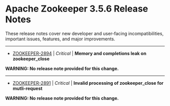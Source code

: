 
<!---
# Licensed to the Apache Software Foundation (ASF) under one
# or more contributor license agreements.  See the NOTICE file
# distributed with this work for additional information
# regarding copyright ownership.  The ASF licenses this file
# to you under the Apache License, Version 2.0 (the
# "License"); you may not use this file except in compliance
# with the License.  You may obtain a copy of the License at
#
#     http://www.apache.org/licenses/LICENSE-2.0
#
# Unless required by applicable law or agreed to in writing, software
# distributed under the License is distributed on an "AS IS" BASIS,
# WITHOUT WARRANTIES OR CONDITIONS OF ANY KIND, either express or implied.
# See the License for the specific language governing permissions and
# limitations under the License.
-->
# Apache Zookeeper  3.5.6 Release Notes

These release notes cover new developer and user-facing incompatibilities, important issues, features, and major improvements.


---

* [ZOOKEEPER-2894](https://issues.apache.org/jira/browse/ZOOKEEPER-2894) | *Critical* | **Memory and completions leak on zookeeper\_close**

**WARNING: No release note provided for this change.**


---

* [ZOOKEEPER-2891](https://issues.apache.org/jira/browse/ZOOKEEPER-2891) | *Critical* | **Invalid processing of zookeeper\_close for mutli-request**

**WARNING: No release note provided for this change.**



